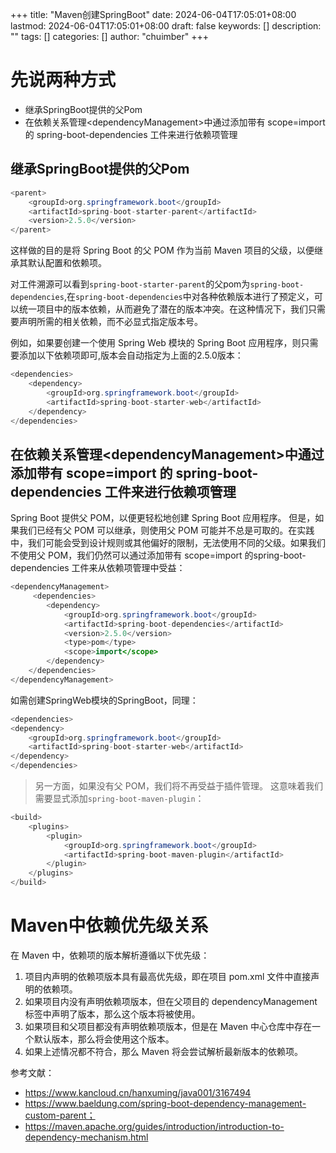 +++
title: "Maven创建SpringBoot"
date: 2024-06-04T17:05:01+08:00
lastmod: 2024-06-04T17:05:01+08:00
draft: false
keywords: []
description: ""
tags: []
categories: []
author: "chuimber"
+++
# 先说两种方式
- 继承SpringBoot提供的父Pom
- 在依赖关系管理\<dependencyManagement\>中通过添加带有 scope=import 的 spring-boot-dependencies 工件来进行依赖项管理
## 继承SpringBoot提供的父Pom
```java
<parent>
    <groupId>org.springframework.boot</groupId>
    <artifactId>spring-boot-starter-parent</artifactId>
    <version>2.5.0</version>
</parent>
```
这样做的目的是将 Spring Boot 的父 POM 作为当前 Maven 项目的父级，以便继承其默认配置和依赖项。

对工件溯源可以看到`spring-boot-starter-parent`的父pom为`spring-boot-dependencies`,在`spring-boot-dependencies`中对各种依赖版本进行了预定义，可以统一项目中的版本依赖，从而避免了潜在的版本冲突。在这种情况下，我们只需要声明所需的相关依赖，而不必显式指定版本号。

例如，如果要创建一个使用 Spring Web 模块的 Spring Boot 应用程序，则只需要添加以下依赖项即可,版本会自动指定为上面的2.5.0版本：
```java
<dependencies>
    <dependency>
        <groupId>org.springframework.boot</groupId>
        <artifactId>spring-boot-starter-web</artifactId>
    </dependency>
</dependencies>
```
## 在依赖关系管理\<dependencyManagement\>中通过添加带有 scope=import 的 spring-boot-dependencies 工件来进行依赖项管理
Spring Boot 提供父 POM，以便更轻松地创建 Spring Boot 应用程序。
但是，如果我们已经有父 POM 可以继承，则使用父 POM 可能并不总是可取的。在实践中，我们可能会受到设计规则或其他偏好的限制，无法使用不同的父级。如果我们不使用父 POM，我们仍然可以通过添加带有 scope=import 的spring-boot-dependencies 工件来从依赖项管理中受益：
```java
<dependencyManagement>
     <dependencies>
        <dependency>
            <groupId>org.springframework.boot</groupId>
            <artifactId>spring-boot-dependencies</artifactId>
            <version>2.5.0</version>
            <type>pom</type>
            <scope>import</scope>
        </dependency>
    </dependencies>
</dependencyManagement>
```
如需创建SpringWeb模块的SpringBoot，同理：
```java
<dependencies>
<dependency>
    <groupId>org.springframework.boot</groupId>
    <artifactId>spring-boot-starter-web</artifactId>
</dependency>
</dependencies>
```
> 另一方面，如果没有父 POM，我们将不再受益于插件管理。 这意味着我们需要显式添加`spring-boot-maven-plugin`：
```java
<build>
    <plugins>
        <plugin>
            <groupId>org.springframework.boot</groupId>
            <artifactId>spring-boot-maven-plugin</artifactId>
        </plugin>
    </plugins>
</build>
```
# Maven中依赖优先级关系
在 Maven 中，依赖项的版本解析遵循以下优先级：
1. 项目内声明的依赖项版本具有最高优先级，即在项目 pom.xml 文件中直接声明的依赖项。
2. 如果项目内没有声明依赖项版本，但在父项目的 dependencyManagement 标签中声明了版本，那么这个版本将被使用。
3. 如果项目和父项目都没有声明依赖项版本，但是在 Maven 中心仓库中存在一个默认版本，那么将会使用这个版本。
4. 如果上述情况都不符合，那么 Maven 将会尝试解析最新版本的依赖项。
   
参考文献：
- https://www.kancloud.cn/hanxuming/java001/3167494
- https://www.baeldung.com/spring-boot-dependency-management-custom-parent；
- https://maven.apache.org/guides/introduction/introduction-to-dependency-mechanism.html